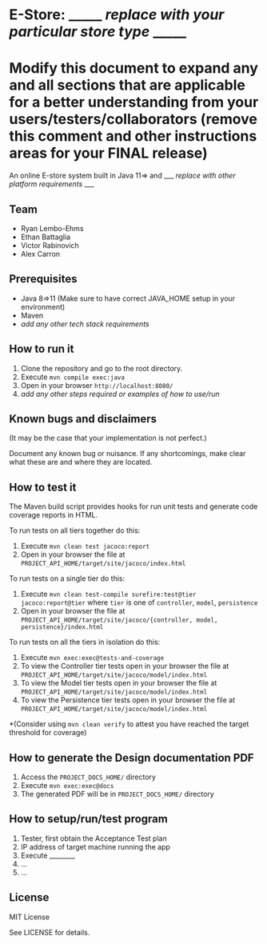 # E-Store:  _____ _replace with your particular store type_ _____
# Modify this document to expand any and all sections that are applicable for a better understanding from your users/testers/collaborators (remove this comment and other instructions areas for your FINAL release)

An online E-store system built in Java 11=> and ___ _replace with other platform requirements_ ___

## Team

- Ryan Lembo-Ehms
- Ethan Battaglia
- Victor Rabinovich
- Alex Carron


## Prerequisites

- Java 8=>11 (Make sure to have correct JAVA_HOME setup in your environment)
- Maven
-  _add any other tech stack requirements_


## How to run it

1. Clone the repository and go to the root directory.
2. Execute `mvn compile exec:java`
3. Open in your browser `http://localhost:8080/`
4.  _add any other steps required or examples of how to use/run_

## Known bugs and disclaimers
(It may be the case that your implementation is not perfect.)

Document any known bug or nuisance.
If any shortcomings, make clear what these are and where they are located.

## How to test it

The Maven build script provides hooks for run unit tests and generate code coverage
reports in HTML.

To run tests on all tiers together do this:

1. Execute `mvn clean test jacoco:report`
2. Open in your browser the file at `PROJECT_API_HOME/target/site/jacoco/index.html`

To run tests on a single tier do this:

1. Execute `mvn clean test-compile surefire:test@tier jacoco:report@tier` where `tier` is one of `controller`, `model`, `persistence`
2. Open in your browser the file at `PROJECT_API_HOME/target/site/jacoco/{controller, model, persistence}/index.html`

To run tests on all the tiers in isolation do this:

1. Execute `mvn exec:exec@tests-and-coverage`
2. To view the Controller tier tests open in your browser the file at `PROJECT_API_HOME/target/site/jacoco/model/index.html`
3. To view the Model tier tests open in your browser the file at `PROJECT_API_HOME/target/site/jacoco/model/index.html`
4. To view the Persistence tier tests open in your browser the file at `PROJECT_API_HOME/target/site/jacoco/model/index.html`

*(Consider using `mvn clean verify` to attest you have reached the target threshold for coverage)


## How to generate the Design documentation PDF

1. Access the `PROJECT_DOCS_HOME/` directory
2. Execute `mvn exec:exec@docs`
3. The generated PDF will be in `PROJECT_DOCS_HOME/` directory


## How to setup/run/test program
1. Tester, first obtain the Acceptance Test plan
2. IP address of target machine running the app
3. Execute ________
4. ...
5. ...

## License

MIT License

See LICENSE for details.

